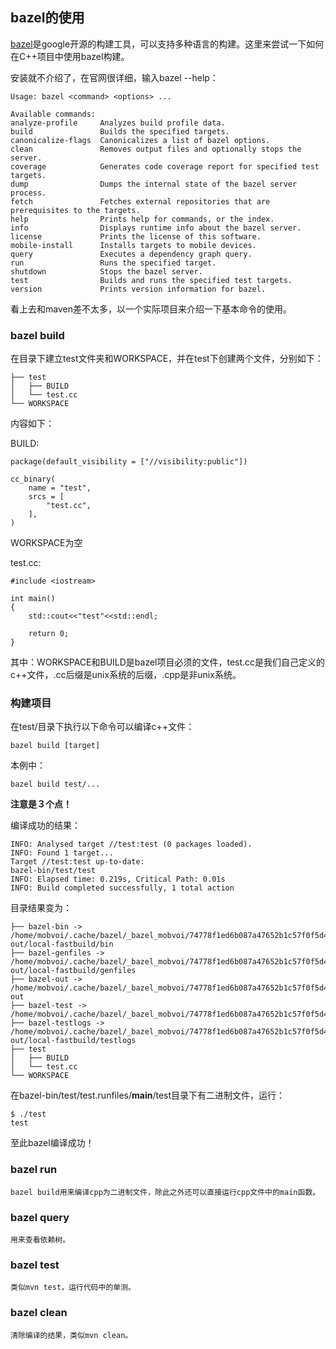 ## bazel的使用

[bazel](https://bazel.build/)是google开源的构建工具，可以支持多种语言的构建。这里来尝试一下如何在C++项目中使用bazel构建。

安装就不介绍了，在官网很详细，输入bazel --help：

    Usage: bazel <command> <options> ...

    Available commands:
    analyze-profile     Analyzes build profile data.
    build               Builds the specified targets.
    canonicalize-flags  Canonicalizes a list of bazel options.
    clean               Removes output files and optionally stops the server.
    coverage            Generates code coverage report for specified test targets.
    dump                Dumps the internal state of the bazel server process.
    fetch               Fetches external repositories that are prerequisites to the targets.
    help                Prints help for commands, or the index.
    info                Displays runtime info about the bazel server.
    license             Prints the license of this software.
    mobile-install      Installs targets to mobile devices.
    query               Executes a dependency graph query.
    run                 Runs the specified target.
    shutdown            Stops the bazel server.
    test                Builds and runs the specified test targets.
    version             Prints version information for bazel.

看上去和maven差不太多，以一个实际项目来介绍一下基本命令的使用。

### bazel build

在目录下建立test文件夹和WORKSPACE，并在test下创建两个文件，分别如下：

    ├── test
    │   ├── BUILD
    │   └── test.cc
    └── WORKSPACE
 
 
内容如下：

BUILD:

    package(default_visibility = ["//visibility:public"])

    cc_binary(
        name = "test",
        srcs = [
            "test.cc",
        ],
    )
    
WORKSPACE为空

test.cc:

    #include <iostream>

    int main() 
    {
        std::cout<<"test"<<std::endl;

        return 0;
    }

其中：WORKSPACE和BUILD是bazel项目必须的文件，test.cc是我们自己定义的c++文件，.cc后缀是unix系统的后缀，.cpp是非unix系统。

### 构建项目

在test/目录下执行以下命令可以编译c++文件：

    bazel build [target]

本例中：

    bazel build test/...

**注意是３个点！**

编译成功的结果：

	INFO: Analysed target //test:test (0 packages loaded). 
	INFO: Found 1 target...
    Target //test:test up-to-date:
    bazel-bin/test/test
    INFO: Elapsed time: 0.219s, Critical Path: 0.01s
    INFO: Build completed successfully, 1 total action

目录结果变为：

    ├── bazel-bin -> /home/mobvoi/.cache/bazel/_bazel_mobvoi/74778f1ed6b087a47652b1c57f0f5d45/execroot/__main__/bazel-out/local-fastbuild/bin
	├── bazel-genfiles -> /home/mobvoi/.cache/bazel/_bazel_mobvoi/74778f1ed6b087a47652b1c57f0f5d45/execroot/__main__/bazel-out/local-fastbuild/genfiles
	├── bazel-out -> /home/mobvoi/.cache/bazel/_bazel_mobvoi/74778f1ed6b087a47652b1c57f0f5d45/execroot/__main__/bazel-out
	├── bazel-test -> /home/mobvoi/.cache/bazel/_bazel_mobvoi/74778f1ed6b087a47652b1c57f0f5d45/execroot/__main__
	├── bazel-testlogs -> /home/mobvoi/.cache/bazel/_bazel_mobvoi/74778f1ed6b087a47652b1c57f0f5d45/execroot/__main__/bazel-out/local-fastbuild/testlogs
	├── test
	│   ├── BUILD
	│   └── test.cc
	└── WORKSPACE

在bazel-bin/test/test.runfiles/__main__/test目录下有二进制文件，运行：

    $ ./test
    test

至此bazel编译成功！

### bazel run
	bazel build用来编译cpp为二进制文件，除此之外还可以直接运行cpp文件中的main函数。

### bazel query

	用来查看依赖树。

### bazel test

	类似mvn test，运行代码中的单测。

### bazel clean

	清除编译的结果，类似mvn clean。
